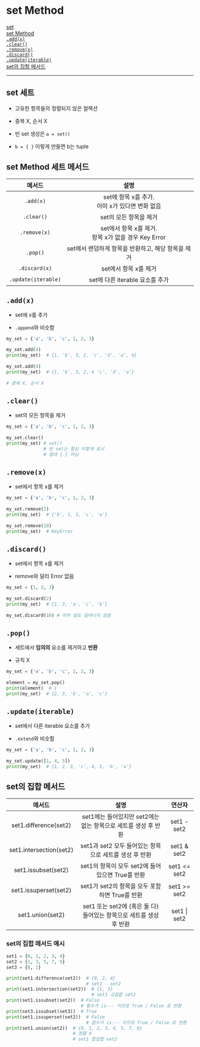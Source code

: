 # set Method

[set](#set-세트)   
[set Method](#set-method-세트-메서드)   
[`.add(x)`](#addx)   
[`.clear()`](#clear)   
[`.remove(x)`](#removex)   
[`.discard()`](#discard)   
[`.update(iterable)`](#updateiterable)   
[set의 집합 메서드](#set의-집합-메서드)   
   
---
## set 세트
- 고유한 항목들의 정렬되지 않은 컬렉션

- 중복 X, 순서 X

- 빈 set 생성은 `a = set()`

- `b = { }` 이렇게 만들면 b는 tuple

## set Method 세트 메서드
|메서드|설명|
|:-:|:-:|
|`.add(x)`|set에 항목 x를 추가.<br />이미 x가 있다면 변화 없음|
|`.clear()`|set의 모든 항목을 제거|
|`.remove(x)`|set에서 항목 x를 제거.<br />항목 x가 없을 경우 Key Error|
|`.pop()`|set에서 랜덤하게 항목을 반환하고, 해당 항목을 제거|
|`.discard(x)`|set에서 항목 x를 제거|
|`.update(iterable)`|set에 다른 iterable 요소를 추가|


## `.add(x)`
- set에 x를 추가

- `.append`와 비슷함

```python
my_set = {'a', 'b', 'c', 1, 2, 3}

my_set.add(4)
print(my_set)  # {1, 'b', 3, 2, 'c', 'd', 'a’, 4}
    
my_set.add(4)
print(my_set)  # {1, 'b', 3, 2, 4 'c', 'd', 'a’}
    
# 중복 X, 순서 X
```

## `.clear()`
- set의 모든 항목을 제거

```python
my_set = {'a', 'b', 'c', 1, 2, 3}
    
my_set.clear()
print(my_set) # set()
              # 빈 set는 항상 이렇게 표시
              # 절대 { } 아님
```

## `.remove(x)`
- set에서 항목 x를 제거

```python
my_set = {'a', 'b', 'c', 1, 2, 3}
    
my_set.remove(2)
print(my_set)  # {'b', 1, 3, 'c', 'a'}
    
my_set.remove(10)
print(my_set)  # KeyError
```

## `.discard()`
- set에서 항목 x를 제거

- remove와 달리 Error 없음

```python
my_set = {1, 2, 3}
    
my_set.discard(2)
print(my_set)  # {1, 3, 'a', 'c', 'b’}
   
my_set.discard(10) # 아무 일도 일어나지 않음
```

## `.pop()`
- 세트에서 **임의의** 요소를 제거하고 **반환**

- 규칙 X

```python
my_set = {'a', 'b', 'c', 1, 2, 3}
    
element = my_set.pop()
print(element)  # 1
print(my_set)  # {2, 3, 'b', 'a', 'c'}
```

## `.update(iterable)`
- set에서 다른 iterable 요소를 추가

- `.extend`와 비슷함

```python
my_set = {'a', 'b', 'c', 1, 2, 3}
    
my_set.update([1, 4, 5])
print(my_set)  # {1, 2, 3, 'c', 4, 5, 'b', 'a'}
```

## set의 집합 메서드
|메서드|설명|연산자|
|:-:|:-:|:-:|
|set1.difference(set2)|set1에는 들어있지만 set2에는 없는 항목으로 세트를 생성 후 반환|set1 - set2|
|set1.intersection(set2)|set1과 set2 모두 들어있는 항목으로 세트를 생성 후 반환|set1 & set2|
|set1.issubset(set2)|set1의 항목이 모두 set2에 들어있으면 True를 반환|set1 <= set2|
|set1.issuperset(set2)|set1가 set2의 항목을 모두 포함하면 True를 반환|set1 >= set2|
|set1.union(set2)|set1 또는 set2에 (혹은 둘 다) 들어있는 항목으로 세트를 생성 후 반환| set1 \| set2 |

### set의 집합 메서드 예시

```python
set1 = {0, 1, 2, 3, 4}
set2 = {1, 3, 5, 7, 9}
set3 = {0, 1}

print(set1.difference(set2))  # {0, 2, 4}
                              # set1 - set2
print(set1.intersection(set2))  # {1, 3}
                                # set1 교집합 set2
print(set1.issubset(set2))  # False
                            # 함수가 is--- 이므로 True / False 로 반환
print(set3.issubset(set3))  # True
print(set1.issuperset(set2))  # False
                              # 함수가 is--- 이므로 True / False 로 반환
print(set1.union(set2))  # {0, 1, 2, 3, 4, 5, 7, 9}
                         # 정렬 X
                         # set1 합집합 set2

```